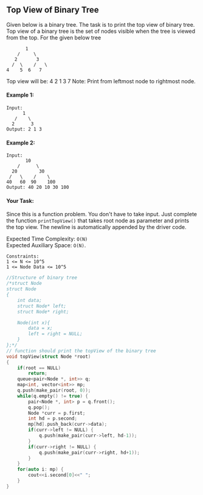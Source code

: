 ## Top View of Binary Tree

Given below is a binary tree. The task is to print the top view of binary tree. Top view of a binary tree is the set of nodes visible when the tree is viewed from the top. For the given below tree

```
       1
    /     \
   2       3
  /  \    /   \
4    5  6   7
```

Top view will be: 4 2 1 3 7
Note: Print from leftmost node to rightmost node.

#### Example 1:

```
Input:
      1
   /    \
  2      3
Output: 2 1 3
```

#### Example 2:

```
Input:
       10
    /      \
  20        30
 /   \    /    \
40   60  90    100
Output: 40 20 10 30 100
```

#### Your Task:

Since this is a function problem. You don't have to take input. Just complete the function `printTopView()` that takes root node as parameter and prints the top view. The newline is automatically appended by the driver code.

Expected Time Complexity: `O(N)`  
Expected Auxiliary Space: `O(N)`.

```
Constraints:
1 <= N <= 10^5
1 <= Node Data <= 10^5
```

```c++
//Structure of binary tree
/*struct Node
struct Node
{
    int data;
    struct Node* left;
    struct Node* right;

    Node(int x){
        data = x;
        left = right = NULL;
    }
};*/
// function should print the topView of the binary tree
void topView(struct Node *root)
{
    if(root == NULL)
        return;
    queue<pair<Node *, int>> q;
    map<int, vector<int>> mp;
    q.push(make_pair(root, 0));
    while(q.empty() != true) {
        pair<Node *, int> p = q.front();
        q.pop();
        Node *curr = p.first;
        int hd = p.second;
        mp[hd].push_back(curr->data);
        if(curr->left != NULL) {
            q.push(make_pair(curr->left, hd-1));
        }
        if(curr->right != NULL) {
            q.push(make_pair(curr->right, hd+1));
        }
    }
    for(auto i: mp) {
        cout<<i.second[0]<<" ";
    }
}

```
